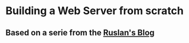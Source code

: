 # Building a Web Server from scratch

## Based on a serie from the [Ruslan's Blog](https://ruslanspivak.com/lsbaws-part1/)

